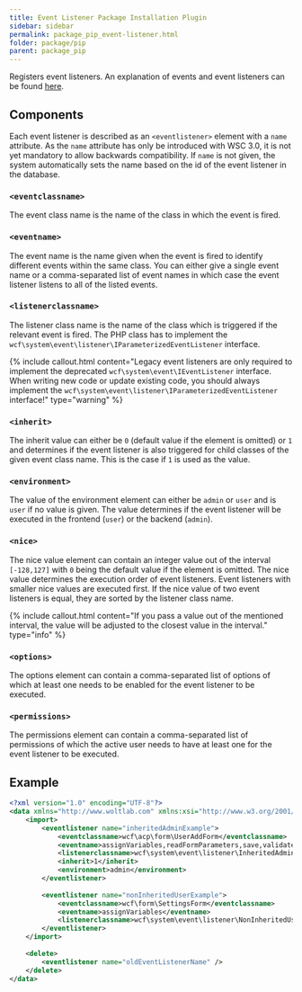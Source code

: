```yaml
---
title: Event Listener Package Installation Plugin
sidebar: sidebar
permalink: package_pip_event-listener.html
folder: package/pip
parent: package_pip
---
```


Registers event listeners.
An explanation of events and event listeners can be found [here](php_events.html).

## Components

Each event listener is described as an `<eventlistener>` element with a `name` attribute.
As the `name` attribute has only be introduced with WSC 3.0, it is not yet mandatory to allow backwards compatibility.
If `name` is not given, the system automatically sets the name based on the id of the event listener in the database.

### `<eventclassname>`

The event class name is the name of the class in which the event is fired.

### `<eventname>`

The event name is the name given when the event is fired to identify different events within the same class.
You can either give a single event name or a comma-separated list of event names in which case the event listener listens to all of the listed events.

### `<listenerclassname>`

The listener class name is the name of the class which is triggered if the relevant event is fired.
The PHP class has to implement the `wcf\system\event\listener\IParameterizedEventListener` interface.

{% include callout.html content="Legacy event listeners are only required to implement the deprecated `wcf\system\event\IEventListener` interface. When writing new code or update existing code, you should always implement the `wcf\system\event\listener\IParameterizedEventListener` interface!" type="warning" %}

### `<inherit>`

The inherit value can either be `0` (default value if the element is omitted) or `1` and determines if the event listener is also triggered for child classes of the given event class name.
This is the case if `1` is used as the value.

### `<environment>`

The value of the environment element can either be `admin` or `user` and is `user` if no value is given.
The value determines if the event listener will be executed in the frontend (`user`) or the backend (`admin`).

### `<nice>`

The nice value element can contain an integer value out of the interval `[-128,127]` with `0` being the default value if the element is omitted.
The nice value determines the execution order of event listeners.
Event listeners with smaller nice values are executed first.
If the nice value of two event listeners is equal, they are sorted by the listener class name.

{% include callout.html content="If you pass a value out of the mentioned interval, the value will be adjusted to the closest value in the interval." type="info" %}

### `<options>`

The options element can contain a comma-separated list of options of which at least one needs to be enabled for the event listener to be executed.

### `<permissions>`

The permissions element can contain a comma-separated list of permissions of which the active user needs to have at least one for the event listener to be executed.


## Example

```xml
<?xml version="1.0" encoding="UTF-8"?>
<data xmlns="http://www.woltlab.com" xmlns:xsi="http://www.w3.org/2001/XMLSchema-instance" xsi:schemaLocation="http://www.woltlab.com http://www.woltlab.com/XSD/2019/eventListener.xsd">
	<import>
		<eventlistener name="inheritedAdminExample">
			<eventclassname>wcf\acp\form\UserAddForm</eventclassname>
			<eventname>assignVariables,readFormParameters,save,validate</eventname>
			<listenerclassname>wcf\system\event\listener\InheritedAdminExampleListener</listenerclassname>
			<inherit>1</inherit>
			<environment>admin</environment>
		</eventlistener>
		
		<eventlistener name="nonInheritedUserExample">
			<eventclassname>wcf\form\SettingsForm</eventclassname>
			<eventname>assignVariables</eventname>
			<listenerclassname>wcf\system\event\listener\NonInheritedUserExampleListener</listenerclassname>
		</eventlistener>
	</import>
	
	<delete>
		<eventlistener name="oldEventListenerName" />
	</delete>
</data>

```
